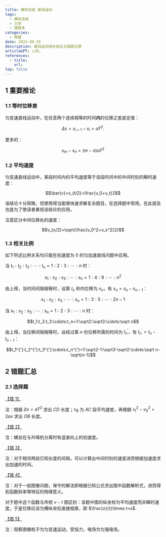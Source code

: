 ```yaml
---
title: 模块总结 直线运动
tags: 
  - 模块总结
  - 力学
  - 错题本
categories: 
  - 物理
date: 2025-09-29    
description: 直线运动相关结论与错题记录
articleGPT: 人机。
references: 
  - title: 
    url: 
top: false
---
```

## 1  重要推论

### 1.1  等时位移差

匀变速直线运动中，在任意两个连续相等的时间**内**的位移之差是定值：

$$\Delta x=x_{i+1}-x_i=aT^2.$$

更多的：

$$x_m-x_n=(m-n)aT^2$$

### 1.2  平均速度

匀变速直线运动中，某段时间内的平均速度等于该段时间中的中间时刻的瞬时速度：

$$\bar{v}=v_{t/2}=\frac{v_0+v_t}2$$

该结论十分简略，但使用得当能够快速求解复杂题目，在选择题中常用。在此提及也是为了使读者重视该结论的应用。

注意区分中间位移处的速度：

$$v_{x/2}=\sqrt{\frac{v_0^2+v_x^2}2}$$

### 1.3  相关比例

如下所述比例关系均只能在初速度为 $0$ 的匀加速直线问题中应用。

当 $t_1:t_2:t_3:\cdots:t_n=1:2:3:\cdots:n$ 时：

$$s_1:s_2:s_3:\cdots:s_n=1:4:9:\cdots:n^2$$

由上得，当时间间隔相等时，设第 $t_n$ 秒内位移为 $x_n$，有 $x_n=s_n-s_{n-1}$：

$$x_1:x_2:x_3:\cdots:x_n=1:3:5:\cdots:2n-1$$

当 $s_1:s_2:s_3:\cdots:s_n=1:2:3:\cdots:n$ 时：

$$t_1:t_2:t_3:\cdots:t_n=1:\sqrt2:\sqrt3:\cdots:\sqrt n$$

由上得，当位移间隔相等时，设经过第 $n$ 份位移所需的时间为 $t_n^{'}$，有 $t_n^{'}=t_n-t_{n-1}$：

$$t_1^{'}:t_2^{'}:t_3^{'}:\cdots:t_n^{'}=1:\sqrt2-1:\sqrt3-\sqrt2:\cdots:\sqrt n-\sqrt{n-1}$$

## 2  错题汇总

### 2.1  选择题

[【错 1】](https://zujuan.xkw.com/13q21257236.html)

注：根据 $\Delta x=aT^2$ 求出 $CD$ 长度；$v_B$ 为 $AC$ 段平均速度，再根据 $v_t^2-v_0^2=2ax$ 求出 $OB$ 长度。

[【错 2】](https://zujuan.xkw.com/13q20066682.html)

注：螺丝在与升降机分离时有竖直向上的初速度。

[【错 3】](https://zujuan.xkw.com/13q15049210.html)

注：对于相邻两段已知长度的间隔，可以计算出中间时刻的速度进而根据加速度求出加速的时间。

[【错 4】](https://zujuan.xkw.com/13q12929524.html)

注：对于一般图像问题，保守的解法即根据已知公式求出图中函数解析式，进而得到函数斜率等特征的物理意义。

对于题中这个函数与传统 $v-t$ 图区别：该题中图的纵坐标为平均速度而非瞬时速度，于是位移应该为横纵坐标直接相乘，即 $\frac{x}{t}\times t=x$.

[【错 5】](https://zujuan.xkw.com/13q17636899.html)

注：观察图像粒子为匀变速运动，受恒力，电场为匀强电场。
